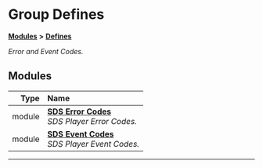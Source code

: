 

# Group Defines



[**Modules**](modules.md) **>** [**Defines**](group__Defines.md)



_Error and Event Codes._ 












## Modules

| Type | Name |
| ---: | :--- |
| module | [**SDS Error Codes**](group__SDS__Errors.md) <br>_SDS Player Error Codes._  |
| module | [**SDS Event Codes**](group__SDS__Event__Codes.md) <br>_SDS Player Event Codes._  |























































------------------------------


